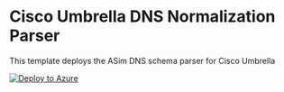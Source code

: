 # Cisco Umbrella DNS Normalization Parser

This template deploys the ASim DNS schema parser for Cisco Umbrella
 
[![Deploy to Azure](https://aka.ms/deploytoazurebutton)](https://portal.azure.com/#create/Microsoft.Template/uri/https%3A%2F%2Fraw.githubusercontent.com%2FAzure%2FAzure-Sentinel%2Fmaster%2FParsers%2FASimDns%2FARM%2FCiscoUmbrella%2FCiscoUmbrella.json)

